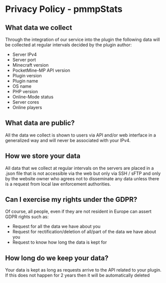 # Privacy Policy - pmmpStats

## What data we collect
Through the integration of our service into the plugin the following data will be collected at regular intervals decided by the plugin author:
- Server IPv4
- Server port
- Minecraft version
- PocketMine-MP API version
- Plugin version
- Plugin name
- OS name
- PHP version
- Online-Mode status
- Server cores
- Online players

## What data are public?
All the data we collect is shown to users via API and/or web interface in a generalized way and will never be associated with your IPv4.

## How we store your data
All data that we collect at regular intervals on the servers are placed in a .json file that is not accessible via the web but only via SSH / sFTP and only by the website owner who agrees not to disseminate any data unless there is a request from local law enforcement authorities.

## Can I exercise my rights under the GDPR?
Of course, all people, even if they are not resident in Europe can assert GDPR rights such as:
- Request for all the data we have about you
- Request for rectification/deletion of all/part of the data we have about you
- Request to know how long the data is kept for

## How long do we keep your data?
Your data is kept as long as requests arrive to the API related to your plugin.<br>
If this does not happen for 2 years then it will be automatically deleted

